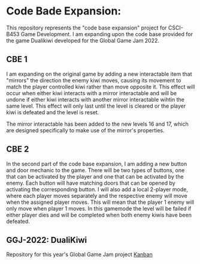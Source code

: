 # Code Bade Expansion:
This repository represents the "code base expansion" project for CSCI-B453 Game Development.
I am expanding upon the code base provided for the game Dualikiwi developed for the Global Game Jam 2022.

## CBE 1
I am expanding on the original game by adding a new interactable item that "mirrors" the direction the enemy kiwi moves, causing its movement to match the player controlled kiwi rather than move opposite it. This effect will occur when either kiwi interacts with a mirror interactable and will be undone if either kiwi interacts with another mirror interactable wihtin the same level. This effect will only last until the level is cleared or the player kiwi is defeated and the level is reset.

The mirror interactable has been added to the new levels 16 and 17, which are designed specifically to make use of the mirror's properties.

## CBE 2
In the second part of the code base expansion, I am adding a new button and door mechanic to the game. There will be two types of buttons, one that can be activated by the player and one that can be activated by the enemy. Each button will have matching doors that can be opened by activating the corresponding button. I will also add a local 2-player mode, where each player moves separately and the respective enemy will move when the assigned player moves. This will mean that the player 1 enemy will only move when player 1 moves. In this gamemode the level will be failed if either player dies and will be completed when both enemy kiwis have been defeated.

## GGJ-2022: DualiKiwi
Repository for this year's Global Game Jam project
[Kanban](https://github.com/swiimii/GGJ-2022/projects/1)
